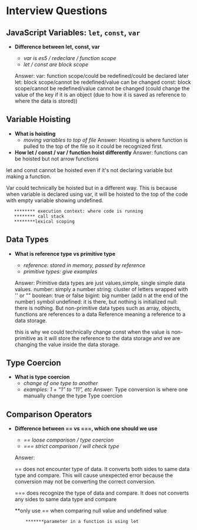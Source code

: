 # Interview Questions

## JavaScript Variables: `let`, `const`, `var`
- **Difference between let, const, var**
  - *var is es5 / redeclare / function scope*
  - *let / const are block scope*

  Answer:
  var: function scope/could be redefined/could be declared later
  let: block scope/cannot be redefined/value can be changed
  const: block scope/cannot be redefined/value cannot be changed (could change the value of the key if it is an object (due to how it is saved as reference to where the data is stored))

## Variable Hoisting
- **What is hoisting**
  - *moving variables to top of file*
  Answer:
  Hoisting is where function is pulled to the top of the file so it could be recognized first.
- **How let / const / var / function hoist differently**
Answer: 
functions can be hoisted but not arrow functions

let and const cannot be hoisted even if it's not declaring variable but making a function.

Var could technically be hoisted but in a different way.  This is because when variable is declared using var, it will be hoisted to the top of the code with empty variable showing undefined.

       ******** execution context: where code is running
       ******** call stack
       ********lexical scoping

## Data Types
- **What is reference type vs primitive type**
  - *reference: stored in memory, passed by reference*
  - *primitive types: give examples*

  Answer:
    Primitive data types are just values,simple, single simple data values.
        number: simply a number
        string: cluster of letters wrapped with '' or ""
        boolean: true or false
        bigint: big number (add n at the end of the number)
        symbol
        undefined: it is there, but nothing is initialized
        null: there is nothing.
    But non-primitive data types such as array, objects, functions are references to a data
    Reference meaning a reference to a data storage.

    this is why we could technically change const when the value is non-primitive as it will store the reference to the data storage and we are changing the value inside the data storage.

## Type Coercion
- **What is type coercion**
  - *change of one type to another*
  - *examples: 1 + “1” to “11”, etc*
  Answer:
  Type conversion is where one manually change the type
  Type coercion

## Comparison Operators
- **Difference between == vs ===, which one should we use**
  - *== loose comparison / type coercion*
  - *=== strict comparison / will check type*

  Answer: 
  
  == does not encounter type of data. It converts both sides to same data type and compare.
  This will cause unexpected error because the conversion may not be converting the correct conversion.

  === does recognize the type of data and compare. It does not converts any sides to same data type and compare

  **only use == when comparing null value and undefined value




          *******parameter in a function is using let